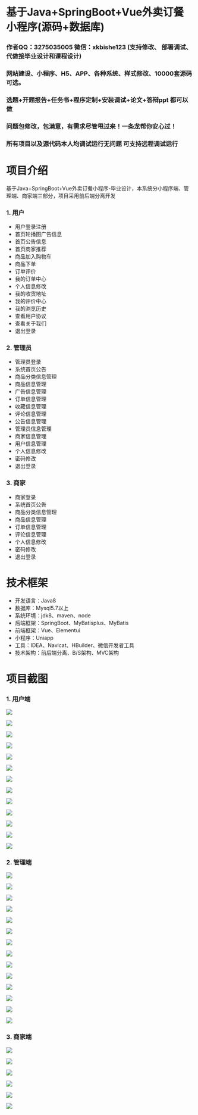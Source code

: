 # 基于Java+SpringBoot+Vue外卖订餐小程序(源码+数据库)

### 作者QQ：3275035005 微信：xkbishe123 (支持修改、 部署调试、 代做接毕业设计和课程设计)

### 网站建设、小程序、H5、APP、各种系统、样式修改、10000套源码可选。

### 选题+开题报告+任务书+程序定制+安装调试+论文+答辩ppt 都可以做

### 问题包修改，包满意，有需求尽管甩过来！一条龙帮你安心过！

### 所有项目以及源代码本人均调试运行无问题 可支持远程调试运行

# 项目介绍
基于Java+SpringBoot+Vue外卖订餐小程序-毕业设计，本系统分小程序端、管理端、商家端三部分，项目采用前后端分离开发

### 1. 用户

- 用户登录注册
- 首页轮播图广告信息
- 首页公告信息
- 首页商家推荐
- 商品加入购物车
- 商品下单
- 订单评价
- 我的订单中心
- 个人信息修改
- 我的收货地址
- 我的评价中心
- 我的浏览历史
- 查看用户协议
- 查看关于我们
- 退出登录

### 2. 管理员

- 管理员登录
- 系统首页公告
- 商品分类信息管理
- 商品信息管理
- 广告信息管理
- 订单信息管理
- 收藏信息管理
- 评论信息管理
- 公告信息管理
- 管理员信息管理
- 商家信息管理
- 用户信息管理
- 个人信息修改
- 密码修改
- 退出登录

### 3. 商家

- 商家登录
- 系统首页公告
- 商品分类信息管理
- 商品信息管理
- 订单信息管理
- 评论信息管理
- 个人信息修改
- 密码修改
- 退出登录

# 技术框架
- 开发语言：Java8
- 数据库：Mysql5.7以上
- 系统环境：jdk8、maven、node
- 后端框架：SpringBoot、MyBatisplus、MyBatis
- 前端框架：Vue、Elementui
- 小程序：Uniapp
- 工具：IDEA、Navicat、HBuilder、微信开发者工具
- 技术架构：前后端分离、B/S架构、MVC架构
# 项目截图

### 1. 用户端

![](image/A1.png)

![](image/A2.png)

![](image/A3.png)

![](image/A4.png)

![](image/A5.png)

![](image/A6.png)

![](image/A7.png)

![](image/A8.png)

![](image/A9.png)

![](image/A10.png)

![](image/A11.png)

![](image/A12.png)

![](image/A13.png)



### 2. 管理端

![](image/B1.png)

![](image/B2.png)

![](image/B3.png)

![](image/B4.png)

![](image/B5.png)

![](image/B6.png)

![](image/B7.png)

![](image/B8.png)

![](image/B9.png)

![](image/B10.png)

![](image/B11.png)

![](image/B12.png)

![](image/B13.png)

![](image/B14.png)

### 3. 商家端

![](image/C1.png)

![](image/C2.png)

![](image/C3.png)

![](image/C4.png)

![](image/C5.png)

![](image/C6.png)
